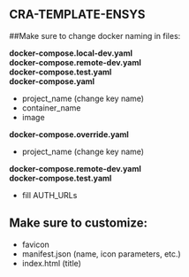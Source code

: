## CRA-TEMPLATE-ENSYS
##Make sure to change docker naming in files:

**docker-compose.local-dev.yaml**\
**docker-compose.remote-dev.yaml**\
**docker-compose.test.yaml**\
**docker-compose.yaml**
  - project_name (change key name)
  - container_name
  - image

**docker-compose.override.yaml**
- project_name (change key name)

**docker-compose.remote-dev.yaml**\
**docker-compose.test.yaml**
- fill AUTH_URLs


## Make sure to customize:

- favicon 
- manifest.json (name, icon parameters, etc.)
- index.html (title)
